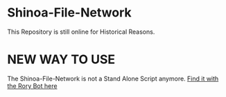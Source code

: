 # Shinoa-File-Network
This Repository is still online for Historical Reasons.

# NEW WAY TO USE
The Shinoa-File-Network is not a Stand Alone Script anymore.
[Find it with the Rory Bot here](https://github.com/Hanyaku-Chan/Rory)
